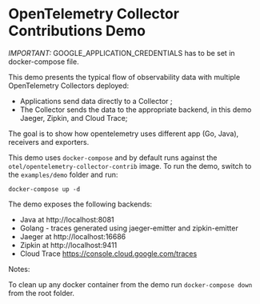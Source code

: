 # OpenTelemetry Collector Contributions Demo 

*IMPORTANT:* GOOGLE_APPLICATION_CREDENTIALS has to be set in docker-compose file.

This demo presents the typical flow of observability data with multiple
OpenTelemetry Collectors deployed:

- Applications send data directly to a Collector ;
- The Collector sends the data to the appropriate backend, in this demo
 Jaeger, Zipkin, and Cloud Trace;

 The goal is to show how opentelemetry uses different app (Go, Java), receivers and exporters.

This demo uses `docker-compose` and by default runs against the 
`otel/opentelemetry-collector-contrib` image. To run the demo, switch
to the `examples/demo` folder and run:

```shell
docker-compose up -d
```

The demo exposes the following backends:

- Java at http://localhost:8081
- Golang - traces generated using jaeger-emitter and zipkin-emitter
- Jaeger at http://localhost:16686
- Zipkin at http://localhost:9411
- Cloud Trace https://console.cloud.google.com/traces

Notes:

To clean up any docker container from the demo run `docker-compose down` from 
the root folder.



